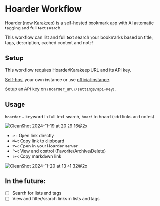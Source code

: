 # Hoarder Workflow

Hoarder (now [Karakeep](https://github.com/karakeep-app/karakeep)) is a self-hosted bookmark app with AI automatic tagging and full text search.

This workflow can list and full text search your bookmarks based on title, tags, description, cached content and note!

## Setup

This workflow requires Hoarder/Karakeep URL and its API key.

[Self-host](https://docs.karakeep.app/Installation/docker) your own instance or use [official instance](https://cloud.karakeep.app/signin).

Setup an API key on `{hoarder_url}/settings/api-keys`.

## Usage

`hoarder` + keyword to full text search, `hoard` to hoard (add links and notes).

![CleanShot 2024-11-19 at 20 29 16@2x](https://github.com/user-attachments/assets/e6572257-d523-4566-89ed-156150921503)

 - <kbd>↩</kbd> : Open link directly
 - <kbd>⌘</kbd><kbd>↩</kbd>: Copy link to clipboard
 - <kbd>⌥</kbd><kbd>↩</kbd>: Open in your Hoarder server
 - <kbd>⌃</kbd><kbd>↩</kbd>: View and control (Favorite/Archive/Delete)
 - <kbd>⇧</kbd><kbd>↩</kbd>: Copy markdown link

![CleanShot 2024-11-20 at 13 41 32@2x](https://github.com/user-attachments/assets/e5d381ea-cb84-479c-bdfe-8e9d7a8bfe2f)

## In the future:
- [ ] Search for lists and tags
- [ ] View and filter/search links in lists and tags
